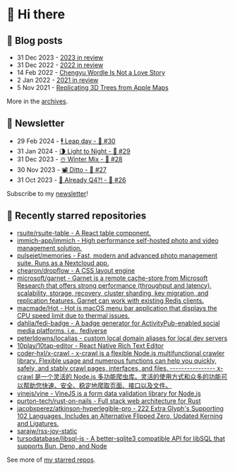 # 👋 Hi there

## 📝 Blog posts

<!-- feed start -->
- 31 Dec 2023 - [2023 in review](https://cheeaun.com/blog/2023/12/2023-in-review/)
- 31 Dec 2022 - [2022 in review](https://cheeaun.com/blog/2022/12/2022-in-review/)
- 14 Feb 2022 - [Chengyu Wordle Is Not a Love Story](https://cheeaun.com/blog/2022/02/chengyu-wordle-is-not-a-love-story/)
- 2 Jan 2022 - [2021 in review](https://cheeaun.com/blog/2022/01/2021-in-review/)
- 5 Nov 2021 - [Replicating 3D Trees from Apple Maps](https://cheeaun.com/blog/2021/11/replicating-3d-trees-apple-maps/)
<!-- feed end -->

More in the [archives](https://cheeaun.com/blog/archives/).

## 📰 Newsletter

<!-- newsletter start -->
- 29 Feb 2024 - [🕴️ Leap day - 🥫 #30](https://cheeaun.substack.com/p/leap-day-30)
- 31 Jan 2024 - [🌗 Light to Night - 🥫 #29](https://cheeaun.substack.com/p/light-to-night-29)
- 31 Dec 2023 - [☃️ Winter Mix - 🥫 #28](https://cheeaun.substack.com/p/winter-mix-28)
- 30 Nov 2023 - [📽️ Ditto - 🥫 #27](https://cheeaun.substack.com/p/ditto-27)
- 31 Oct 2023 - [🫣 Already Q4?! - 🥫 #26](https://cheeaun.substack.com/p/already-q4-26)
<!-- newsletter end -->

Subscribe to my [newsletter](https://cheeaun.substack.com/)!

## 🌟 Recently starred repositories

<!-- starred repos start -->
- [rsuite/rsuite-table - A React table component.](https://github.com/rsuite/rsuite-table)
- [immich-app/immich - High performance self-hosted photo and video management solution.](https://github.com/immich-app/immich)
- [pulsejet/memories - Fast, modern and advanced photo management suite. Runs as a Nextcloud app.](https://github.com/pulsejet/memories)
- [chearon/dropflow - A CSS layout engine](https://github.com/chearon/dropflow)
- [microsoft/garnet - Garnet is a remote cache-store from Microsoft Research that offers strong performance (throughput and latency), scalability, storage, recovery, cluster sharding, key migration, and replication features. Garnet can work with existing Redis clients.](https://github.com/microsoft/garnet)
- [macmade/Hot - Hot is macOS menu bar application that displays the CPU speed limit due to thermal issues.](https://github.com/macmade/Hot)
- [dahlia/fedi-badge - A badge generator for ActivityPub-enabled social media platforms, i.e., fediverse](https://github.com/dahlia/fedi-badge)
- [peterldowns/localias - custom local domain aliases for local dev servers](https://github.com/peterldowns/localias)
- [10play/10tap-editor - React Native Rich Text Editor](https://github.com/10play/10tap-editor)
- [coder-hxl/x-crawl - x-crawl is a flexible Node.js multifunctional crawler library. Flexible usage and numerous functions can help you quickly, safely, and stably crawl pages, interfaces, and files.  ----------------  x-crawl 是一个灵活的 Node.js 多功能爬虫库。灵活的使用方式和众多的功能可以帮助您快速、安全、稳定地爬取页面、接口以及文件。](https://github.com/coder-hxl/x-crawl)
- [vinejs/vine - VineJS is a form data validation library for Node.js](https://github.com/vinejs/vine)
- [purton-tech/rust-on-nails - Full stack web architecture for Rust](https://github.com/purton-tech/rust-on-nails)
- [jacobxperez/atkinson-hyperlegible-pro - 222 Extra Glyph's Supporting 102 Languages. Includes an Alternative Flipped Zero, Updated Kerning and Ligatures.](https://github.com/jacobxperez/atkinson-hyperlegible-pro)
- [sarajw/rss-joy-static](https://github.com/sarajw/rss-joy-static)
- [tursodatabase/libsql-js - A better-sqlite3 compatible API for libSQL that supports Bun, Deno, and Node](https://github.com/tursodatabase/libsql-js)
<!-- starred repos end -->

See more of [my starred repos](https://github.com/stars/cheeaun/).
